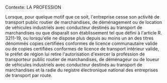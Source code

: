 Contexte: LA PROFESSION

Lorsque, pour quelque motif que ce soit, l'entreprise cesse son activité de transport public routier de marchandises, de déménagement ou de location de véhicules industriels avec conducteur destinés au transport de marchandises ou que disparaît son établissement tel que défini à l'article R. 3211-19, ou lorsqu'elle ne dispose plus depuis au moins un an des titres dénommés copies certifiées conformes de licence communautaire valide ou de copies certifiées conformes de licence de transport intérieur valide, le préfet de région lui retire l'autorisation d'exercer la profession de transporteur public routier de marchandises, de déménageur ou de loueur de véhicules industriels avec conducteur destinés au transport de marchandises et la radie du registre électronique national des entreprises de transport par route.